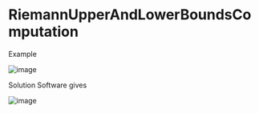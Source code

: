 # RiemannUpperAndLowerBoundsComputation

Example

![image](https://github.com/adgsenpai/RiemannUpperAndLowerBoundsComputation/assets/45560312/c54be933-ae15-4dc3-b6e7-874d80668c1f)

Solution Software gives

![image](https://github.com/adgsenpai/RiemannUpperAndLowerBoundsComputation/assets/45560312/a46dfc46-bc2f-45d8-96d1-914aec1b9bb3)


